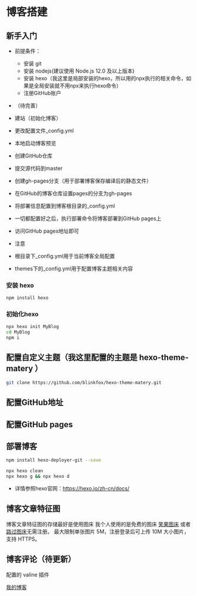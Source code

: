 # 博客搭建
## 新手入门
- 前提条件：
  - 安装 git 
  - 安装 nodejs(建议使用 Node.js 12.0 及以上版本)
  - 安装 hexo（我这里是局部安装的hexo，所以用的npx执行的相关命令，如果是全局安装就不用npx来执行hexo命令）
  - 注册GitHub账户

- （待完善）
- 建站（初始化博客）
- 更改配置文件_config.yml
- 本地启动博客预览
- 创建GitHub仓库
- 提交源代码到master
- 创建gh-pages分支（用于部署博客保存编译后的静态文件）
- 在GitHub的博客仓库设置pages的分支为gh-pages
- 将部署信息配置到博客根目录的_config.yml
- 一切都配置好之后，执行部署命令将博客部署到GitHub pages上
- 访问GitHub pages地址即可

- 注意
- 根目录下_config.yml用于当前博客全局配置
- themes下的_config.yml用于配置博客主题相关内容


### 安装 hexo
```bash
npm install hexo
```

### 初始化hexo
```bash
npx hexo init MyBlog
cd MyBlog
npm i
```

## 配置自定义主题（我这里配置的主题是 hexo-theme-matery ）
```bash
git clone https://github.com/blinkfox/hexo-theme-matery.git
```

## 配置GitHub地址
## 配置GitHub pages
## 部署博客
```bash
npm install hexo-deployer-git --save
```

```bash
npx hexo clean
npx hexo g && npx hexo d
```

- 详情参照hexo官网：https://hexo.io/zh-cn/docs/

## 博客文章特征图
博客文章特征图的存储最好是使用图床
我个人使用的是免费的图床 [笑果图床](https://imagelol.com/) 或者[路过图床](https://imgtu.com/)无需注册。
最大限制单张图片 5M，注册登录后可上传 10M 大小图片，支持 HTTPS。
## 博客评论（待更新）
配置的 valine 插件

[我的博客](https://leisuping.github.io/MyBlog/)